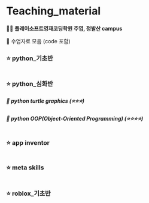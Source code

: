 # Teaching_material
👨‍🏫 <b>플레이소프트영재코딩학원 주엽, 정발산 campus</b>

👏 수업자료 모음 (code 포함)

### ⭐️ python_기초반

#

### ⭐️ python_심화반
##### 🐢 <b>python turtle graphics</b> (⭐️⭐️⭐️)
##### 👜 <b>python OOP(Object-Oriented Programming)</b> (⭐️⭐️⭐️⭐️)

#

### ⭐️ app inventor

#

### ⭐️ meta skills

#

### ⭐️ roblox_기초반
